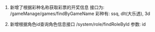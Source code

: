 1. 新增了根据彩种名称获取彩票的开奖信息
接口为:
    /gameManage/games/findByGameName
彩种有:
    ssq,
    dlt(大乐透),
    3d 

2. 新增根据角色id查询角色信息接口
    /system/role/findRoleById
    参数: id